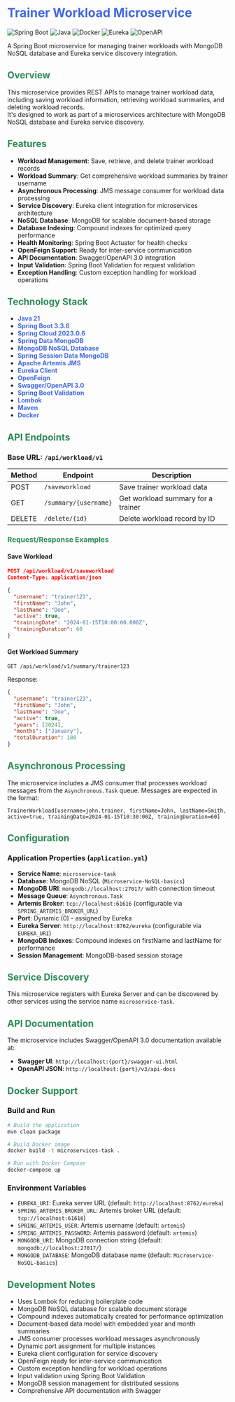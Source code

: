 # <span style="color: #4169E1;">Trainer Workload Microservice</span>

![Spring Boot](https://img.shields.io/badge/Spring%20Boot-3.3.6-brightgreen)
![Java](https://img.shields.io/badge/Java-21-blue)
![Docker](https://img.shields.io/badge/Docker-Ready-blue)
![Eureka](https://img.shields.io/badge/Eureka-Client-green)
![OpenAPI](https://img.shields.io/badge/OpenAPI-3.0-orange)

A Spring Boot microservice for managing trainer workloads with MongoDB NoSQL database and Eureka service discovery integration.

## <span style="color: #2E8B57;">Overview</span>

This microservice provides REST APIs to manage trainer workload data, including saving workload information, retrieving workload summaries, and deleting workload records.  <br>
It's designed to work as part of a microservices architecture with MongoDB NoSQL database and Eureka service discovery.

## <span style="color: #2E8B57;">Features</span>

- **Workload Management**: Save, retrieve, and delete trainer workload records
- **Workload Summary**: Get comprehensive workload summaries by trainer username
- **Asynchronous Processing**: JMS message consumer for workload data processing
- **Service Discovery**: Eureka client integration for microservices architecture
- **NoSQL Database**: MongoDB for scalable document-based storage
- **Database Indexing**: Compound indexes for optimized query performance
- **Health Monitoring**: Spring Boot Actuator for health checks
- **OpenFeign Support**: Ready for inter-service communication
- **API Documentation**: Swagger/OpenAPI 3.0 integration
- **Input Validation**: Spring Boot Validation for request validation
- **Exception Handling**: Custom exception handling for workload operations

## <span style="color: #2E8B57;">Technology Stack</span>

- **<span style="color: #4169E1;">Java 21</span>**
- **<span style="color: #4169E1;">Spring Boot 3.3.6</span>**
- **<span style="color: #4169E1;">Spring Cloud 2023.0.6</span>**
- **<span style="color: #4169E1;">Spring Data MongoDB</span>**
- **<span style="color: #4169E1;">MongoDB NoSQL Database</span>**
- **<span style="color: #4169E1;">Spring Session Data MongoDB</span>**
- **<span style="color: #4169E1;">Apache Artemis JMS</span>**
- **<span style="color: #4169E1;">Eureka Client</span>**
- **<span style="color: #4169E1;">OpenFeign</span>**
- **<span style="color: #4169E1;">Swagger/OpenAPI 3.0</span>**
- **<span style="color: #4169E1;">Spring Boot Validation</span>**
- **<span style="color: #4169E1;">Lombok</span>**
- **<span style="color: #4169E1;">Maven</span>**
- **<span style="color: #4169E1;">Docker</span>**

## <span style="color: #2E8B57;">API Endpoints</span>

### Base URL: `/api/workload/v1`

| Method | Endpoint | Description |
|--------|----------|-------------|
| POST | `/saveworkload` | Save trainer workload data |
| GET | `/summary/{username}` | Get workload summary for a trainer |
| DELETE | `/delete/{id}` | Delete workload record by ID |

### <span style="color: #2E8B57;">Request/Response Examples</span>

#### Save Workload
```json
POST /api/workload/v1/saveworkload
Content-Type: application/json

{
  "username": "trainer123",
  "firstName": "John",
  "lastName": "Doe",
  "active": true,
  "trainingDate": "2024-01-15T10:00:00.000Z",
  "trainingDuration": 60
}
```

#### Get Workload Summary
```http
GET /api/workload/v1/summary/trainer123
```

Response:
```json
{
  "username": "trainer123",
  "firstName": "John",
  "lastName": "Doe",
  "active": true,
  "years": [2024],
  "months": ["January"],
  "totalDuration": 180
}
```

## <span style="color: #2E8B57;">Asynchronous Processing</span>

The microservice includes a JMS consumer that processes workload messages from the `Asynchronous.Task` queue. Messages are expected in the format:

```
TrainerWorkload[username=john.trainer, firstName=John, lastName=Smith, active=true, trainingDate=2024-01-15T10:30:00Z, trainingDuration=60]
```

## <span style="color: #2E8B57;">Configuration</span>

### Application Properties (`application.yml`)

- **Service Name**: `microservice-task`
- **Database**: MongoDB NoSQL (`Microservice-NoSQL-basics`)
- **MongoDB URI**: `mongodb://localhost:27017/` with connection timeout
- **Message Queue**: `Asynchronous.Task`
- **Artemis Broker**: `tcp://localhost:61616` (configurable via `SPRING_ARTEMIS_BROKER_URL`)
- **Port**: Dynamic (0) - assigned by Eureka
- **Eureka Server**: `http://localhost:8762/eureka` (configurable via `EUREKA_URI`)
- **MongoDB Indexes**: Compound indexes on firstName and lastName for performance
- **Session Management**: MongoDB-based session storage

## <span style="color: #2E8B57;">Service Discovery</span>

This microservice registers with Eureka Server and can be discovered by other services using the service name `microservice-task`.

## <span style="color: #2E8B57;">API Documentation</span>

The microservice includes Swagger/OpenAPI 3.0 documentation available at:
- **Swagger UI**: `http://localhost:{port}/swagger-ui.html`
- **OpenAPI JSON**: `http://localhost:{port}/v3/api-docs`

## <span style="color: #2E8B57;">Docker Support</span>

### Build and Run
```bash
# Build the application
mvn clean package

# Build Docker image
docker build -t microservices-task .

# Run with Docker Compose
docker-compose up
```

### Environment Variables
- `EUREKA_URI`: Eureka server URL (default: `http://localhost:8762/eureka`)
- `SPRING_ARTEMIS_BROKER_URL`: Artemis broker URL (default: `tcp://localhost:61616`)
- `SPRING_ARTEMIS_USER`: Artemis username (default: `artemis`)
- `SPRING_ARTEMIS_PASSWORD`: Artemis password (default: `artemis`)
- `MONGODB_URI`: MongoDB connection string (default: `mongodb://localhost:27017/`)
- `MONGODB_DATABASE`: MongoDB database name (default: `Microservice-NoSQL-basics`)

## <span style="color: #2E8B57;">Development Notes</span>

- Uses Lombok for reducing boilerplate code
- MongoDB NoSQL database for scalable document storage
- Compound indexes automatically created for performance optimization
- Document-based data model with embedded year and month summaries
- JMS consumer processes workload messages asynchronously
- Dynamic port assignment for multiple instances
- Eureka client configuration for service discovery
- OpenFeign ready for inter-service communication
- Custom exception handling for workload operations
- Input validation using Spring Boot Validation
- MongoDB session management for distributed sessions
- Comprehensive API documentation with Swagger
